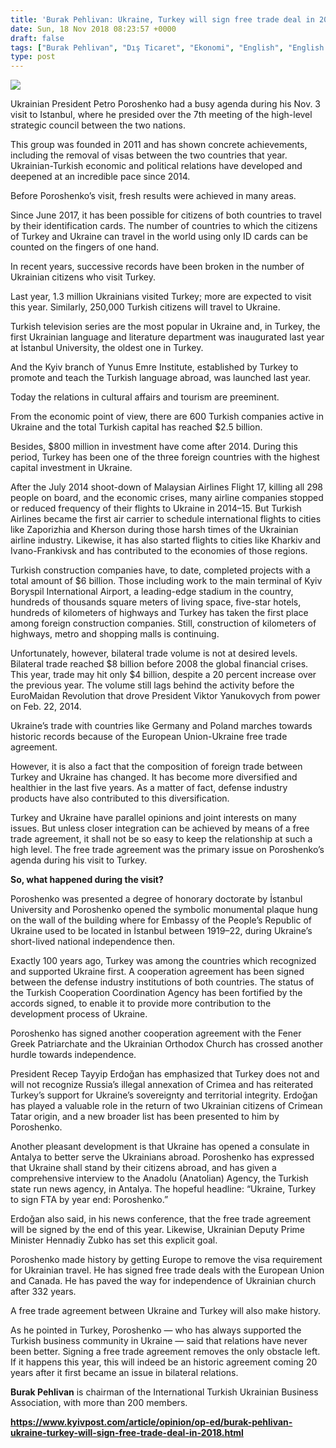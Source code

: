 ```yaml
---
title: 'Burak Pehlivan: Ukraine, Turkey will sign free trade deal in 2018, Kyiv Post'
date: Sun, 18 Nov 2018 08:23:57 +0000
draft: false
tags: ["Burak Pehlivan", "Dış Ticaret", "Ekonomi", "English", "English Articles", "Kyiv Post", "Petro Poroşenko", "recep tayyip erdoğan", "turkey", "ukraine", "Ukrayna", "Ukrayna Dış İlişkileri", "Uluslarası İlişkiler"]
type: post
---
```


![](http://burakpehlivan.org/wp-content/uploads/2018/11/Ekran-Resmi-2018-11-18-11.22.19.png)

Ukrainian President Petro Poroshenko had a busy agenda during his Nov. 3 visit to Istanbul, where he presided over the 7th meeting of the high-level strategic council between the two nations.

This group was founded in 2011 and has shown concrete achievements, including the removal of visas between the two countries that year. Ukrainian-Turkish economic and political relations have developed and deepened at an incredible pace since 2014.

Before Poroshenko’s visit, fresh results were achieved in many areas.

Since June 2017, it has been possible for citizens of both countries to travel by their identification cards. The number of countries to which the citizens of Turkey and Ukraine can travel in the world using only ID cards can be counted on the fingers of one hand.

In recent years, successive records have been broken in the number of Ukrainian citizens who visit Turkey.

Last year, 1.3 million Ukrainians visited Turkey; more are expected to visit this year. Similarly, 250,000 Turkish citizens will travel to Ukraine.

Turkish television series are the most popular in Ukraine and, in Turkey, the first Ukrainian language and literature department was inaugurated last year at İstanbul University, the oldest one in Turkey.

And the Kyiv branch of Yunus Emre Institute, established by Turkey to promote and teach the Turkish language abroad, was launched last year.

Today the relations in cultural affairs and tourism are preeminent.

From the economic point of view, there are 600 Turkish companies active in Ukraine and the total Turkish capital has reached $2.5 billion.

Besides, $800 million in investment have come after 2014. During this period, Turkey has been one of the three foreign countries with the highest capital investment in Ukraine.

After the July 2014 shoot-down of Malaysian Airlines Flight 17, killing all 298 people on board, and the economic crises, many airline companies stopped or reduced frequency of their flights to Ukraine in 2014–15. But Turkish Airlines became the first air carrier to schedule international flights to cities like Zaporizhia and Kherson during those harsh times of the Ukrainian airline industry. Likewise, it has also started flights to cities like Kharkiv and Ivano-Frankivsk and has contributed to the economies of those regions.

Turkish construction companies have, to date, completed projects with a total amount of $6 billion. Those including work to the main terminal of Kyiv Boryspil International Airport, a leading-edge stadium in the country, hundreds of thousands square meters of living space, five-star hotels, hundreds of kilometers of highways and Turkey has taken the first place among foreign construction companies. Still, construction of kilometers of highways, metro and shopping malls is continuing.

Unfortunately, however, bilateral trade volume is not at desired levels. Bilateral trade reached $8 billion before 2008 the global financial crises. This year, trade may hit only $4 billion, despite a 20 percent increase over the previous year. The volume still lags behind the activity before the EuroMaidan Revolution that drove President Viktor Yanukovych from power on Feb. 22, 2014.

Ukraine’s trade with countries like Germany and Poland marches towards historic records because of the European Union-Ukraine free trade agreement.

However, it is also a fact that the composition of foreign trade between Turkey and Ukraine has changed. It has become more diversified and healthier in the last five years. As a matter of fact, defense industry products have also contributed to this diversification.

Turkey and Ukraine have parallel opinions and joint interests on many issues. But unless closer integration can be achieved by means of a free trade agreement, it shall not be so easy to keep the relationship at such a high level. The free trade agreement was the primary issue on Poroshenko’s agenda during his visit to Turkey.

**So, what happened during the visit?**

Poroshenko was presented a degree of honorary doctorate by İstanbul University and Poroshenko opened the symbolic monumental plaque hung on the wall of the building where for Embassy of the People’s Republic of Ukraine used to be located in İstanbul between 1919–22, during Ukraine’s short-lived national independence then.

Exactly 100 years ago, Turkey was among the countries which recognized and supported Ukraine first. A cooperation agreement has been signed between the defense industry institutions of both countries. The status of the Turkish Cooperation Coordination Agency has been fortified by the accords signed, to enable it to provide more contribution to the development process of Ukraine.

Poroshenko has signed another cooperation agreement with the Fener Greek Patriarchate and the Ukrainian Orthodox Church has crossed another hurdle towards independence.

President Recep Tayyip Erdoğan has emphasized that Turkey does not and will not recognize Russia’s illegal annexation of Crimea and has reiterated Turkey’s support for Ukraine’s sovereignty and territorial integrity. Erdoğan has played a valuable role in the return of two Ukrainian citizens of Crimean Tatar origin, and a new broader list has been presented to him by Poroshenko.

Another pleasant development is that Ukraine has opened a consulate in Antalya to better serve the Ukrainians abroad. Poroshenko has expressed that Ukraine shall stand by their citizens abroad, and has given a comprehensive interview to the Anadolu (Anatolian) Agency, the Turkish state run news agency, in Antalya. The hopeful headline: “Ukraine, Turkey to sign FTA by year end: Poroshenko.”

Erdoğan also said, in his news conference, that the free trade agreement will be signed by the end of this year. Likewise, Ukrainian Deputy Prime Minister Hennadiy Zubko has set this explicit goal.

Poroshenko made history by getting Europe to remove the visa requirement for Ukrainian travel. He has signed free trade deals with the European Union and Canada. He has paved the way for independence of Ukrainian church after 332 years.

A free trade agreement between Ukraine and Turkey will also make history.

As he pointed in Turkey, Poroshenko — who has always supported the Turkish business community in Ukraine — said that relations have never been better. Signing a free trade agreement removes the only obstacle left. If it happens this year, this will indeed be an historic agreement coming 20 years after it first became an issue in bilateral relations.

**Burak Pehlivan** is chairman of the International Turkish Ukrainian Business Association, with more than 200 members.

**https://www.kyivpost.com/article/opinion/op-ed/burak-pehlivan-ukraine-turkey-will-sign-free-trade-deal-in-2018.html**

 
